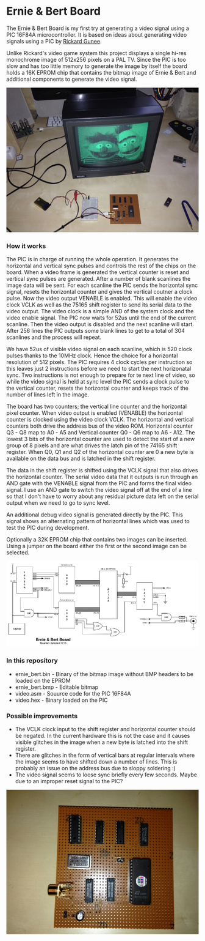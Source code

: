 # Ernie & Bert Board
The Ernie & Bert Board is my first try at generating a video signal using a PIC 16F84A microcontroller. It is based on ideas about generating video signals using a PIC by [Rickard Gunee](http://www.rickard.gunee.com/projects/video/pic/howto.php). 

Unlike Rickard's video game system this project displays a single hi-res monochrome image of 512x256 pixels on a PAL TV. Since the PIC is too slow and has too little memory to generate the image by itself the board holds a 16K EPROM chip that contains the bitmap image of Ernie & Bert and additional components to generate the video signal.

![](https://raw.githubusercontent.com/DhrBaksteen/ErnieAndBertBoard/master/IMG_0859.JPG)

### How it works
The PIC is in charge of running the whole operation. It generates the horizontal and vertical sync pulses and controls the rest of the chips on the board. When a video frame is generated the vertical counter is reset and vertical sync pulses are generated. After a number of blank scanlines the image data will be sent. For each scanline the PIC sends the horizontal sync signal, resets the horizontal counter and gives the vertical coutner a clock pulse. Now the video output VENABLE is enabled. This will enable the video clock VCLK as well as the 75165 shift register to send its serial data to the video output. The video clock is a simple AND of the system clock and the video enable signal. The PIC now waits for 52us until the end of the current scanline. Then the video output is disabled and the next scanline will start. After 256 lines the PIC outputs some blank lines to get to a total of 304 scanlines and the process will repeat.

We have 52us of visible video signal on each scanline, which is 520 clock pulses thanks to the 10MHz clock. Hence the choice for a horizontal resolution of 512 pixels. The PIC requires 4 clock cycles per instruction so this leaves just 2 instructions before we need to start the next horizonatal sync. Two instructions is not enough to prepare for te next line of video, so while the video signal is held at sync level the PIC sends a clock pulse to the vertical counter, resets the horizontal counter and keeps track of the number of lines left in the image.

The board has two counters; the vertical line counter and the horizontal pixel counter. When video output is enabled (VENABLE) the horizontal counter is clocked using the video clock VCLK. The horizontal and vertical counters both drive the address bus of the video ROM. Horizontal counter Q3 - Q8 map to A0 - A5 and Vertical counter Q0 - Q6 map to A6 - A12. The lowest 3 bits of the horizontal counter are used to detect the start of a new group of 8 pixels and are what drives the latch pin of the 74165 shift register. When Q0, Q1 and Q2 of the horizontal counter are 0 a new byte is available on the data bus and is latched in the shift register.

The data in the shift register is shifted using the VCLK signal that also drives the horizontal counter. The serial video data that it outputs is run through an AND gate with the VENABLE signal from the PIC and forms the final video signal. I use an AND gate to switch the video signal off at the end of a line so that I don't have to worry about any residual picture data left on the serial output when we need to go to sync level.

An additional debug video signal is generated directly by the PIC. This signal shows an alternating pattern of horizontal lines which was used to test the PIC during development.

Optionally a 32K EPROM chip that contains two images can be inserted. Using a jumper on the board either the first or the second image can be selected.

![](https://raw.githubusercontent.com/DhrBaksteen/ErnieAndBertBoard/master/Schematic.png)

### In this repository
* ernie_bert.bin - Binary of the bitmap image without BMP headers to be loaded on the EPROM
* ernie_bert.bmp - Editable bitmap
* video.asm - Souurce code for the PIC 16F84A
* video.hex - Binary loaded on the PIC

### Possible improvements
* The VCLK clock input to the shift register and horizontal counter should be negated. In the current hardware this is not the case and it causes visible glitches in the image when a new byte is latched into the shift register.
* There are glitches in the form of vertical bars at regular intervals where the image seems to have shifted down a number of lines. This is probably an issue on the address bus due to sloppy soldering :)
* The video signal seems to loose sync briefly every few seconds. Maybe due to an improper reset signal to the PIC?

![](https://raw.githubusercontent.com/DhrBaksteen/ErnieAndBertBoard/master/IMG_0847.JPG)
